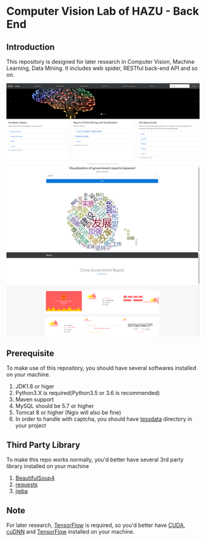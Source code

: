 # Computer Vision Lab of HAZU - Back End

## Introduction 

   This repository is designed for later research in Computer Vision, Machine Learning, Data Mining. It includes web spider, RESTful back-end API and so on.
   
   ![1](Intro/1.png)
   ![2](Intro/2.png)
   ![3](Intro/3.png)
     
## Prerequisite
    
   To make use of this repository, you should have several softwares installed on your machine.
   1. JDK1.8 or higer
   2. Python3.X is required(Python3.5 or 3.6 is recommended)
   3. Maven support
   4. MySQL should be 5.7 or higher
   5. Tomcat 8 or higher (Ngix will also be fine)
   6. In order to handle with captcha, you should have [tessdata](https://github.com/tesseract-ocr/tessdata) directory in your project

## Third Party Library
    
   To make this repo works normally, you'd better have several 3rd party library installed on your machine
   1. [BeautifulSoup4](https://www.crummy.com/software/BeautifulSoup/bs4/doc/index.zh.html)
   2. [requests](http://www.python-requests.org/en/master/)
   3. [jieba](https://github.com/fxsjy/jieba/)
   
## Note 

   For later research, [TensorFlow](https://www.tensorflow.org/) is required, so you'd better have [CUDA](https://developer.nvidia.com/cuda-downloads), 
   [cuDNN](https://developer.nvidia.com/cudnn) and [TensorFlow](https://www.tensorflow.org/) installed on your machine.